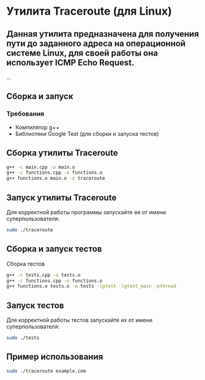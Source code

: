 # Утилита Traceroute (для Linux)
## Данная утилита предназначена для получения пути до заданного адреса на операционной системе Linux, для своей работы она использует ICMP Echo Request.
...
## Сборка и запуск
### Требования
- Компилятор g++
- Библиотеки Google Test (для сборки и запуска тестов)
## Сборка утилиты Traceroute
```sh
g++ -c main.cpp -o main.o
g++ -c functions.cpp -o functions.o
g++ functions.o main.o -o traceroute 
```
## Запуск утилиты Traceroute
Для корректной работы программы запускайте ее от имени суперпользователя:
```sh
sudo ./traceroute
```
## Сборка и запуск тестов
Сборка тестов
```sh
g++ -c tests.cpp -o tests.o
g++ -c functions.cpp -o functions.o
g++ functions.o tests.o -o tests -lgtest -lgtest_main -pthread
```
## Запуск тестов
Для корректной работы тестов запускайте их от имени суперпользователя:
```sh
sudo ./tests
```
## Пример использования
```sh
sudo ./traceroute example.com
```